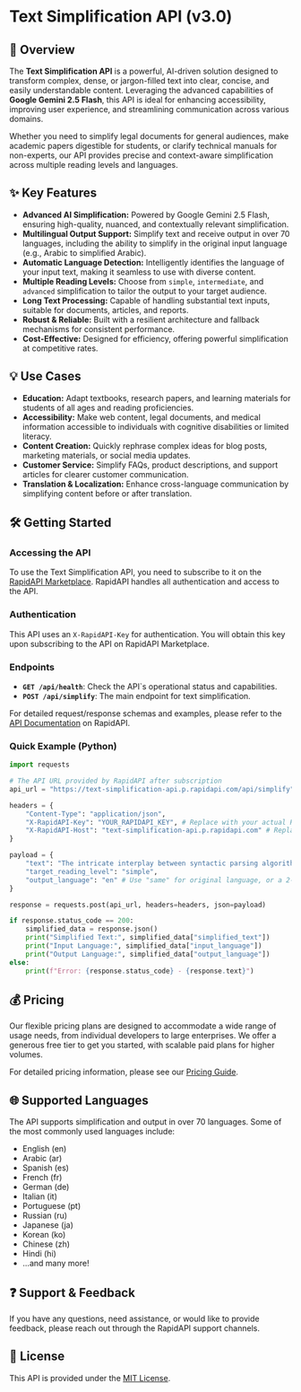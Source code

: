 # Text Simplification API (v3.0)

## 🚀 Overview

The **Text Simplification API** is a powerful, AI-driven solution designed to transform complex, dense, or jargon-filled text into clear, concise, and easily understandable content. Leveraging the advanced capabilities of **Google Gemini 2.5 Flash**, this API is ideal for enhancing accessibility, improving user experience, and streamlining communication across various domains.

Whether you need to simplify legal documents for general audiences, make academic papers digestible for students, or clarify technical manuals for non-experts, our API provides precise and context-aware simplification across multiple reading levels and languages.

## ✨ Key Features

*   **Advanced AI Simplification:** Powered by Google Gemini 2.5 Flash, ensuring high-quality, nuanced, and contextually relevant simplification.
*   **Multilingual Output Support:** Simplify text and receive output in over 70 languages, including the ability to simplify in the original input language (e.g., Arabic to simplified Arabic).
*   **Automatic Language Detection:** Intelligently identifies the language of your input text, making it seamless to use with diverse content.
*   **Multiple Reading Levels:** Choose from `simple`, `intermediate`, and `advanced` simplification to tailor the output to your target audience.
*   **Long Text Processing:** Capable of handling substantial text inputs, suitable for documents, articles, and reports.
*   **Robust & Reliable:** Built with a resilient architecture and fallback mechanisms for consistent performance.
*   **Cost-Effective:** Designed for efficiency, offering powerful simplification at competitive rates.

## 💡 Use Cases

*   **Education:** Adapt textbooks, research papers, and learning materials for students of all ages and reading proficiencies.
*   **Accessibility:** Make web content, legal documents, and medical information accessible to individuals with cognitive disabilities or limited literacy.
*   **Content Creation:** Quickly rephrase complex ideas for blog posts, marketing materials, or social media updates.
*   **Customer Service:** Simplify FAQs, product descriptions, and support articles for clearer customer communication.
*   **Translation & Localization:** Enhance cross-language communication by simplifying content before or after translation.

## 🛠️ Getting Started

### Accessing the API

To use the Text Simplification API, you need to subscribe to it on the [RapidAPI Marketplace](https://rapidapi.com/A-SX/api/text-simplification-api). RapidAPI handles all authentication and access to the API.

### Authentication

This API uses an `X-RapidAPI-Key` for authentication. You will obtain this key upon subscribing to the API on RapidAPI Marketplace.

### Endpoints

*   **`GET /api/health`**: Check the API\`s operational status and capabilities.
*   **`POST /api/simplify`**: The main endpoint for text simplification.

For detailed request/response schemas and examples, please refer to the [API Documentation](API_DOCUMENTATION.md) on RapidAPI.

### Quick Example (Python)

```python
import requests

# The API URL provided by RapidAPI after subscription
api_url = "https://text-simplification-api.p.rapidapi.com/api/simplify"

headers = {
    "Content-Type": "application/json",
    "X-RapidAPI-Key": "YOUR_RAPIDAPI_KEY", # Replace with your actual RapidAPI Key
    "X-RapidAPI-Host": "text-simplification-api.p.rapidapi.com" # Replace with your RapidAPI Host
}

payload = {
    "text": "The intricate interplay between syntactic parsing algorithms and semantic vector embeddings necessitates a reevaluation of traditional natural language understanding frameworks.",
    "target_reading_level": "simple",
    "output_language": "en" # Use "same" for original language, or a 2-letter ISO code (e.g., "ar", "es")
}

response = requests.post(api_url, headers=headers, json=payload)

if response.status_code == 200:
    simplified_data = response.json()
    print("Simplified Text:", simplified_data["simplified_text"])
    print("Input Language:", simplified_data["input_language"])
    print("Output Language:", simplified_data["output_language"])
else:
    print(f"Error: {response.status_code} - {response.text}")

```

## 💰 Pricing

Our flexible pricing plans are designed to accommodate a wide range of usage needs, from individual developers to large enterprises. We offer a generous free tier to get you started, with scalable paid plans for higher volumes.

For detailed pricing information, please see our [Pricing Guide](PRICING.md).

## 🌐 Supported Languages

The API supports simplification and output in over 70 languages. Some of the most commonly used languages include:

*   English (en)
*   Arabic (ar)
*   Spanish (es)
*   French (fr)
*   German (de)
*   Italian (it)
*   Portuguese (pt)
*   Russian (ru)
*   Japanese (ja)
*   Korean (ko)
*   Chinese (zh)
*   Hindi (hi)
*   ...and many more!

## ❓ Support & Feedback

If you have any questions, need assistance, or would like to provide feedback, please reach out through the RapidAPI support channels.

## 📄 License

This API is provided under the [MIT License](https://github.com/A-SX/text-simplification-api/blob/main/LICENSE.md).
